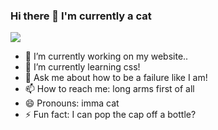 ### Hi there 👋 I'm currently a cat
<img src="https://i.ibb.co/XLNDhnX/image0.jpg" />

- 🔭 I’m currently working on my website..
- 🌱 I’m currently learning css!
- 💬 Ask me about how to be a failure like I am!
- 📫 How to reach me: long arms first of all
- 😄 Pronouns: imma cat
- ⚡ Fun fact: I can pop the cap off a bottle?

<a class="excld" href="https://www.youtube.com/watch?v=dQw4w9WgXcQ"><i class="fab fa-discord fa-2x"></i></a>
<a class="excld" style="text-decoration:none;" href="https://www.youtube.com/channel/UC__4bFaSJ2_U92V6f7ypDyw" target="_blank"><i class="fab fa-youtube fa-2x"></i></a>
<a class="excld" style="text-decoration:none;" href="https://github.com/leocabbage2008" target="_blank"><i class="fab fa-github fa-2x"></i></a>
